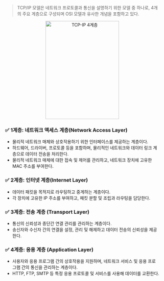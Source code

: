 > TCP/IP 모델은 네트워크 프로토콜과 통신을 설명하기 위한 모델 중 하나로, 4개의 주요 계층으로 구성되며 OSI 모델과 유사한 개념을 포함하고 있다.

<center>
    <img src="/img/네트워크/1-2-1.png" width="240" height="320" alt="TCP-IP 4계층" />
</center>

### ✅ 1계층: 네트워크 액세스 계층(Network Access Layer)
- 물리적 네트워크 매체와 상호작용하기 위한 인터페이스를 제공하는 계층이다.
- 하드웨어, 드라이버, 프로토콜 등을 포함하며, 물리적인 네트워크와 데이터 링크 계층으로 데이터 전송을 처리한다.
- 물리적 네트워크 매체에 대한 접속 및 제어를 관리하고, 네트워크 장치에 고유한 MAC 주소를 부여한다.

### ✅ 2계층: 인터넷 계층(Internet Layer)
- 데이터 패킷을 목적지로 라우팅하고 중계하는 계층이다.
- 각 장치에 고유한 IP 주소를 부여하고, 패킷 분할 및 조립과 라우팅을 담당한다.

### ✅ 3계층: 전송 계층 (Transport Layer)
- 통신의 신뢰성과 종단간 연결 관리를 관리하는 계층이다.
- 송신자와 수신자 간의 연결을 설정, 관리 및 해제하고 데이터 전송의 신뢰성을 제공한다.

### ✅ 4계층: 응용 계층 (Application Layer)
- 사용자와 응용 프로그램 간의 상호작용을 지원하며, 네트워크 서비스 및 응용 프로그램 간의 통신을 관리하는 계층이다.
- HTTP, FTP, SMTP 등 특정 응용 프로토콜 및 서비스를 사용해 데이터를 교환한다.